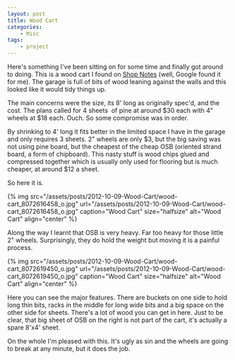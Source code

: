 ```yaml
---
layout: post
title: Wood Cart
categories:
    - Misc
tags:
    - project
---
```


Here's something I've been sitting on for some time and finally got around to doing. This is a wood cart I found on [Shop Notes](http://www.shopnotes.com/issues/055/) (well, Google found it for me). The garage is full of bits of wood leaning against the walls and this looked like it would tidy things up.

The main concerns were the size, its 8' long as originally spec'd, and the cost. The plans called for 4 sheets  of pine at around $30 each with 4" wheels at $18 each. Ouch. So some compromise was in order.

By shrinking to 4' long it fits better in the limited space I have in the garage and only requires 3 sheets. 2" wheels are only $3, but the big saving was not using pine board, but the cheapest of the cheap OSB (oriented strand board, a form of chipboard). This nasty stuff is wood chips glued and compressed together which is usually only used for flooring but is much cheaper, at around $12 a sheet.

So here it is.

{% img src="/assets/posts/2012-10-09-Wood-Cart/wood-cart_8072616458_o.jpg" url="/assets/posts/2012-10-09-Wood-Cart/wood-cart_8072616458_o.jpg" caption="Wood Cart" size="halfsize" alt="Wood Cart" align="center" %}

Along the way I learnt that OSB is very heavy. Far too heavy for those little 2" wheels. Surprisingly, they do hold the weight but moving it is a painful process.

{% img src="/assets/posts/2012-10-09-Wood-Cart/wood-cart_8072619450_o.jpg" url="/assets/posts/2012-10-09-Wood-Cart/wood-cart_8072619450_o.jpg" caption="Wood Cart" size="halfsize" alt="Wood Cart" align="center" %}

Here you can see the major features. There are buckets on one side to hold long thin bits, racks in the middle for long wide bits and a big space on the other side for sheets. There's a lot of wood you can get in here. Just to be clear, that big sheet of OSB on the right is not part of the cart, it's actually a spare 8'x4' sheet.

On the whole I'm pleased with this. It's ugly as sin and the wheels are going to break at any minute, but it does the job.

